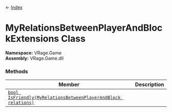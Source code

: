 ← [Index](index.md)
# MyRelationsBetweenPlayerAndBlockExtensions Class
**Namespace:** VRage.Game  
**Assembly:** VRage.Game.dll  
### Methods
|Member|Description|
|---|---|
|[`bool IsFriendly(MyRelationsBetweenPlayerAndBlock relations)`](VRage.Game.IsFriendly.md)||
